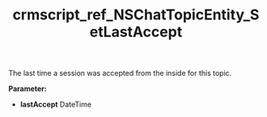 ﻿---
title: crmscript_ref_NSChatTopicEntity_SetLastAccept
description: NSChatTopicEntity.SetLastAccept(DateTime lastAccept)
intellisense: NSChatTopicEntity.SetLastAccept
keywords: NSChatTopicEntity, GetLastAccept
so.topic: reference
---

The last time a session was accepted from the inside for this topic.

**Parameter:** 
 - **lastAccept** DateTime

